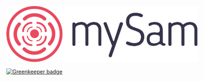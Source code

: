 ![MySam Logo](/img/mysam-logo.svg)


[![Greenkeeper badge](https://badges.greenkeeper.io/mysamai/docs.svg)](https://greenkeeper.io/)